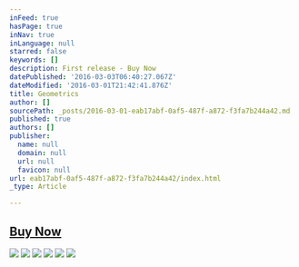 ```yaml
---
inFeed: true
hasPage: true
inNav: true
inLanguage: null
starred: false
keywords: []
description: First release - Buy Now
datePublished: '2016-03-03T06:40:27.067Z'
dateModified: '2016-03-01T21:42:41.876Z'
title: Geometrics
author: []
sourcePath: _posts/2016-03-01-eab17abf-0af5-487f-a872-f3fa7b244a42.md
published: true
authors: []
publisher:
  name: null
  domain: null
  url: null
  favicon: null
url: eab17abf-0af5-487f-a872-f3fa7b244a42/index.html
_type: Article

---
```

## [Buy Now][0]
![](https://s3-us-west-2.amazonaws.com/the-grid-img/p/8397403475f5911f90fa885c53c4f54076886cdd.jpg)
![](https://s3-us-west-2.amazonaws.com/the-grid-img/p/28dee4a96a9e403262322111fe119507e4d64def.jpg)
![](https://the-grid-user-content.s3-us-west-2.amazonaws.com/67af24ed-734b-4a54-956e-321fa5347b87.jpg)
![](https://the-grid-user-content.s3-us-west-2.amazonaws.com/4f4840f8-463d-4c34-b485-c1a0c62abe8b.jpg)
![](https://the-grid-user-content.s3-us-west-2.amazonaws.com/6528bcc1-603f-4457-a53f-b3830b04fd24.jpg)
![](https://the-grid-user-content.s3-us-west-2.amazonaws.com/d3d3a7cd-8266-4028-94bb-36fcf1d78c00.JPG)

[0]: https://clumsykitty.myshopify.com/products/premium-bamboo-coasters